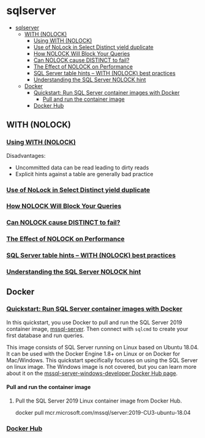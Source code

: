 # sqlserver

- [sqlserver](#sqlserver)
  - [WITH (NOLOCK)](#with-nolock)
    - [Using WITH (NOLOCK)](#using-with-nolock)
    - [Use of NoLock in Select Distinct yield duplicate](#use-of-nolock-in-select-distinct-yield-duplicate)
    - [How NOLOCK Will Block Your Queries](#how-nolock-will-block-your-queries)
    - [Can NOLOCK cause DISTINCT to fail?](#can-nolock-cause-distinct-to-fail)
    - [The Effect of NOLOCK on Performance](#the-effect-of-nolock-on-performance)
    - [SQL Server table hints – WITH (NOLOCK) best practices](#sql-server-table-hints-%c3%a2%e2%82%ac-with-nolock-best-practices)
    - [Understanding the SQL Server NOLOCK hint](#understanding-the-sql-server-nolock-hint)
  - [Docker](#docker)
    - [Quickstart: Run SQL Server container images with Docker](#quickstart-run-sql-server-container-images-with-docker)
      - [Pull and run the container image](#pull-and-run-the-container-image)
    - [Docker Hub](#docker-hub)

## WITH (NOLOCK)

### [Using WITH (NOLOCK)](https://sqlserverplanet.com/tsql/using-with-nolock)

Disadvantages:

- Uncommitted data can be read leading to dirty reads
- Explicit hints against a table are generally bad practice

### [Use of NoLock in Select Distinct yield duplicate](https://www.sqlservercentral.com/forums/topic/use-of-nolock-in-select-distinct-yield-duplicate)

### [How NOLOCK Will Block Your Queries](https://bertwagner.com/2017/10/10/how-nolock-will-block-your-queries/)

### [Can NOLOCK cause DISTINCT to fail?](https://stackoverflow.com/questions/46835425/can-nolock-cause-distinct-to-fail)

### [The Effect of NOLOCK on Performance](https://www.sqlservercentral.com/articles/the-effect-of-nolock-on-performance)

### [SQL Server table hints – WITH (NOLOCK) best practices](https://www.sqlshack.com/understanding-impact-clr-strict-security-configuration-setting-sql-server-2017/)

### [Understanding the SQL Server NOLOCK hint](https://www.mssqltips.com/sqlservertip/2470/understanding-the-sql-server-nolock-hint/)

## Docker

### [Quickstart: Run SQL Server container images with Docker](https://docs.microsoft.com/en-us/sql/linux/quickstart-install-connect-docker?view=sql-server-ver15&pivots=cs1-bash)

In this quickstart, you use Docker to pull and run the SQL Server 2019 container image, [mssql-server](https://hub.docker.com/r/microsoft/mssql-server). Then connect with `sqlcmd` to create your first database and run queries.

This image consists of SQL Server running on Linux based on Ubuntu 18.04. It can be used with the Docker Engine 1.8+ on Linux or on Docker for Mac/Windows. This quickstart specifically focuses on using the SQL Server on linux image. The Windows image is not covered, but you can learn more about it on the [mssql-server-windows-developer Docker Hub page](https://hub.docker.com/r/microsoft/mssql-server-windows-developer/).

#### Pull and run the container image

1. Pull the SQL Server 2019 Linux container image from Docker Hub.

      docker pull mcr.microsoft.com/mssql/server:2019-CU3-ubuntu-18.04














### [Docker Hub](https://hub.docker.com/_/microsoft-mssql-server?tab=description)










